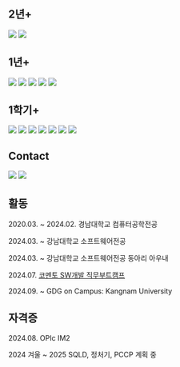 <h2>2년+</h2>

<img src="https://img.shields.io/badge/Java-ED8B00?style=for-the-badge&logoColor=white"/></a>
<img src="https://img.shields.io/badge/Python-3776AB?style=for-the-badge&logo=python&logoColor=white"/></a>

<h2>1년+</h2>

<img src="https://img.shields.io/badge/HTML-239120?style=for-the-badge&logo=html5&logoColor=white"/></a>
<img src="https://img.shields.io/badge/CSS-239120?&style=for-the-badge&logo=css3&logoColor=white"/></a>
<img src="https://img.shields.io/badge/JavaScript-F7DF1E?style=for-the-badge&logo=JavaScript&logoColor=white"/></a>
<img src="https://img.shields.io/badge/C-00599C?style=for-the-badge&logo=c&logoColor=white"/></a>
<img src="https://img.shields.io/badge/MySQL-00000F?style=for-the-badge&logo=mysql&logoColor=white"/></a>

<h2>1학기+</h2>

<img src="https://img.shields.io/badge/React Native-61DAFB?style=for-the-badge&logo=react&logoColor=white"/></a>
<img src="https://img.shields.io/badge/bootstrap-7952B3?style=for-the-badge&logo=bootstrap&logoColor=white"/></a>
<img src="https://img.shields.io/badge/C++-00599C?style=for-the-badge&logo=C%2B%2B&logoColor=white"/></a>
<img src="https://img.shields.io/badge/Spring Boot-6DB33F?style=for-the-badge&logo=spring&logoColor=white"/></a>
<img src="https://img.shields.io/badge/Django-092E20?style=for-the-badge&logo=django&logoColor=white"/></a>
<img src="https://img.shields.io/badge/Android Studio-3DDC84?style=for-the-badge&logo=androidstudio&logoColor=white"/></a>
<img src="https://img.shields.io/badge/R-276DC3?style=for-the-badge&logo=r&logoColor=white"/></a>

<h2>Contact</h2>

<a href="https://blog.naver.com/kanden9999">
  <img src="https://img.shields.io/badge/Naver Blog-03C75A?style=for-the-badge&logo=Naver&logoColor=white"/></a>
</a>
<a href="mailto:heroria0503@gmail.com">
  <img src="https://img.shields.io/badge/Gmail-D14836?style=for-the-badge&logo=gmail&logoColor=white"/></a>
</a>

<h2>활동</h2>

2020.03. ~ 2024.02. 경남대학교 컴퓨터공학전공

2024.03. ~ 강남대학교 소프트웨어전공

2024.03. ~ 강남대학교 소프트웨어전공 동아리 아우내

2024.07. [코멘토 SW개발 직무부트캠프](https://blog.naver.com/kanden9999/223573949073)

2024.09. ~ GDG on Campus: Kangnam University

<h2>자격증</h2>

2024.08. OPIc IM2

2024 겨울 ~ 2025 SQLD, 정처기, PCCP 계획 중
